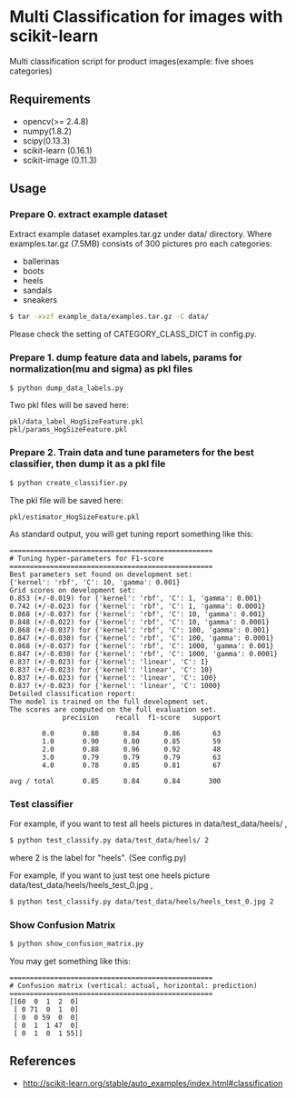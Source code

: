 # Multi Classification for images with scikit-learn
Multi classification script for product images(example: five shoes categories)

## Requirements
* opencv(>= 2.4.8)
* numpy(1.8.2)
* scipy(0.13.3)
* scikit-learn (0.16.1)
* scikit-image (0.11.3)

## Usage
### Prepare 0. extract example dataset
Extract example dataset examples.tar.gz under data/ directory.
Where examples.tar.gz (7.5MB) consists of 300 pictures pro each categories: 
* ballerinas
* boots
* heels
* sandals
* sneakers

```sh
$ tar -xvzf example_data/examples.tar.gz -C data/
```
Please check the setting of CATEGORY_CLASS_DICT in config.py.


### Prepare 1. dump feature data and labels, params for normalization(mu and sigma) as pkl files
```sh
$ python dump_data_labels.py
```
Two pkl files will be saved here: 
```
pkl/data_label_HogSizeFeature.pkl
pkl/params_HogSizeFeature.pkl
```

### Prepare 2. Train data and tune parameters for the best classifier, then dump it as a pkl file
```sh
$ python create_classifier.py
```
The pkl file will be saved here:
```
pkl/estimator_HogSizeFeature.pkl
```

As standard output, you will get tuning report something like this:
```
==================================================
# Tuning hyper-parameters for F1-score
==================================================
Best parameters set found on development set:
{'kernel': 'rbf', 'C': 10, 'gamma': 0.001}
Grid scores on development set:
0.853 (+/-0.019) for {'kernel': 'rbf', 'C': 1, 'gamma': 0.001}
0.742 (+/-0.023) for {'kernel': 'rbf', 'C': 1, 'gamma': 0.0001}
0.868 (+/-0.037) for {'kernel': 'rbf', 'C': 10, 'gamma': 0.001}
0.848 (+/-0.022) for {'kernel': 'rbf', 'C': 10, 'gamma': 0.0001}
0.868 (+/-0.037) for {'kernel': 'rbf', 'C': 100, 'gamma': 0.001}
0.847 (+/-0.030) for {'kernel': 'rbf', 'C': 100, 'gamma': 0.0001}
0.868 (+/-0.037) for {'kernel': 'rbf', 'C': 1000, 'gamma': 0.001}
0.847 (+/-0.030) for {'kernel': 'rbf', 'C': 1000, 'gamma': 0.0001}
0.837 (+/-0.023) for {'kernel': 'linear', 'C': 1}
0.837 (+/-0.023) for {'kernel': 'linear', 'C': 10}
0.837 (+/-0.023) for {'kernel': 'linear', 'C': 100}
0.837 (+/-0.023) for {'kernel': 'linear', 'C': 1000}
Detailed classification report:
The model is trained on the full development set.
The scores are computed on the full evaluation set.
             precision    recall  f1-score   support

        0.0       0.88      0.84      0.86        63
        1.0       0.90      0.80      0.85        59
        2.0       0.88      0.96      0.92        48
        3.0       0.79      0.79      0.79        63
        4.0       0.78      0.85      0.81        67

avg / total       0.85      0.84      0.84       300

```

### Test classifier
For example, if you want to test all heels pictures in data/test_data/heels/ ,
```sh
$ python test_classify.py data/test_data/heels/ 2
```
where 2 is the label for "heels". (See config.py)

For example, if you want to just test one heels picture data/test_data/heels/heels_test_0.jpg ,
```sh
$ python test_classify.py data/test_data/heels/heels_test_0.jpg 2
```
### Show Confusion Matrix
```sh
$ python show_confusion_matrix.py
```
You may get something like this:

```
==================================================
# Confusion matrix (vertical: actual, horizontal: prediction)
==================================================
[[60  0  1  2  0]
 [ 0 71  0  1  0]
 [ 0  0 59  0  0]
 [ 0  1  1 47  0]
 [ 0  1  0  1 55]]

```
## References

* http://scikit-learn.org/stable/auto_examples/index.html#classification